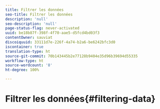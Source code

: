 ```yaml
---
title: Filtrer les données
seo-title: Filtrer les données
description: 'null'
seo-description: 'null'
page-status-flag: never-activated
uuid: be18b87f-398f-4f70-aae5-d5fcd4bd03f3
contentOwner: sauviat
discoiquuid: 33111d7e-226f-4a74-b2a6-be6242bfc3d0
iscontainer: true
translation-type: ht
source-git-commit: 70b143445b2e77128b9404e35d96b39694d55335
workflow-type: ht
source-wordcount: '8'
ht-degree: 100%

---
```



# Filtrer les données{#filtering-data}

